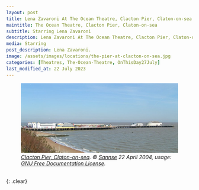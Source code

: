 ```yaml
---
layout: post
title: Lena Zavaroni At The Ocean Theatre, Clacton Pier, Claton-on-sea &#124; 27 July 1975
maintitle: The Ocean Theatre, Clacton Pier, Claton-on-sea
subtitle: Starring Lena Zavaroni
description: Lena Zavaroni At The Ocean Theatre, Clacton Pier, Claton-on-sea
media: Starring
post_description: Lena Zavaroni.
image: /assets/images/locations/the-pier-at-clacton-on-sea.jpg
categories: [Theatres, The-Ocean-Theatre, OnThisDay27July]
last_modified_at: 22 July 2023
---
```


<figure class="fig3">
<a href="https://commons.wikimedia.org/wiki/File:Clacton_pier_700.jpg"><img src="/assets/images/locations/the-pier-at-clacton-on-sea.jpg" class="full-width"/></a>
<figcaption>
<cite><a href="https://commons.wikimedia.org/wiki/File:Clacton_pier_700.jpg">Clacton Pier, Claton-on-sea</a>. &copy; <a href="https://commons.wikimedia.org/wiki/User:Sannse">Sannse</a> 22 April 2004, usage: <a href="https://en.wikipedia.org/wiki/en:GNU_Free_Documentation_License">GNU Free Documentation License</a>.</cite>
</figcaption>
</figure>

<br />{: .clear}

